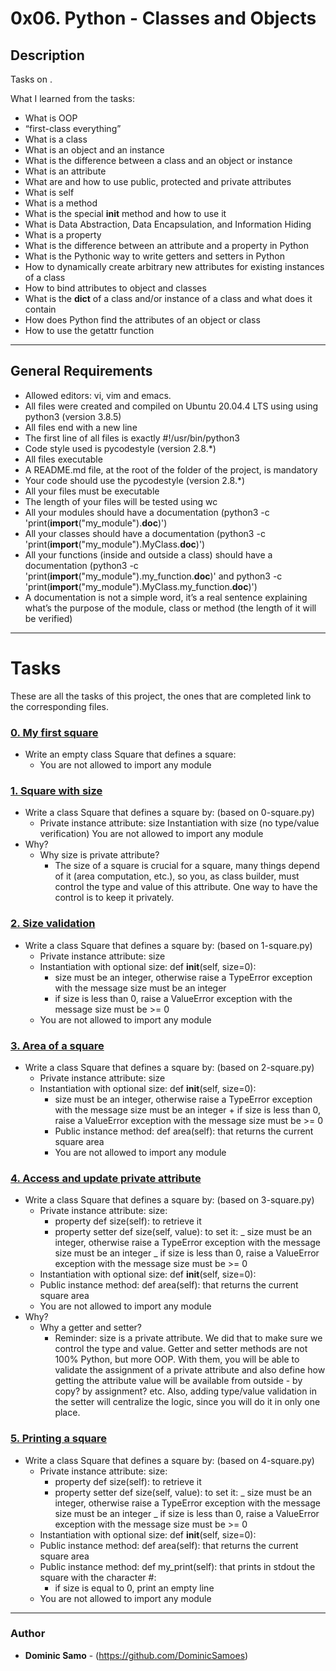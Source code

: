 # 0x06. Python - Classes and Objects

## Description

Tasks on .

What I learned from the tasks:

* What is OOP
* “first-class everything”
* What is a class
* What is an object and an instance
* What is the difference between a class and an object or instance
* What is an attribute
* What are and how to use public, protected and private attributes
* What is self
* What is a method
* What is the special __init__ method and how to use it
* What is Data Abstraction, Data Encapsulation, and Information Hiding
* What is a property
* What is the difference between an attribute and a property in Python
* What is the Pythonic way to write getters and setters in Python
* How to dynamically create arbitrary new attributes for existing instances of a class
* How to bind attributes to object and classes
* What is the __dict__ of a class and/or instance of a class and what does it contain
* How does Python find the attributes of an object or class
* How to use the getattr function


---

## General Requirements
* Allowed editors: vi, vim and emacs.
* All files were created and compiled on Ubuntu 20.04.4 LTS using using python3 (version 3.8.5)
* All files end with a new line
* The first line of all files is exactly #!/usr/bin/python3
* Code style used is pycodestyle (version 2.8.*)
* All files executable
* A README.md file, at the root of the folder of the project, is mandatory
* Your code should use the pycodestyle (version 2.8.*)
* All your files must be executable
* The length of your files will be tested using wc
* All your modules should have a documentation (python3 -c 'print(__import__("my_module").__doc__)')
* All your classes should have a documentation (python3 -c 'print(__import__("my_module").MyClass.__doc__)')
* All your functions (inside and outside a class) should have a documentation (python3 -c 'print(__import__("my_module").my_function.__doc__)' and python3 -c 'print(__import__("my_module").MyClass.my_function.__doc__)')
* A documentation is not a simple word, it’s a real sentence explaining what’s the purpose of the module, class or method (the length of it will be verified)
---

# Tasks

These are all the tasks of this project, the ones that are completed link to the corresponding files.

### [0. My first square](./0-square.py)
* Write an empty class Square that defines a square:
  - You are not allowed to import any module

### [1. Square with size](./1-square.py)
* Write a class Square that defines a square by: (based on 0-square.py)
	- Private instance attribute: size
Instantiation with size (no type/value verification)
You are not allowed to import any module
* Why?
	- Why size is private attribute?
		+ The size of a square is crucial for a square, many things depend of it (area computation, etc.), so you, as class builder, must control the type and value of this attribute. One way to have the control is to keep it privately. 

### [2. Size validation](./2-square.py)
* Write a class Square that defines a square by: (based on 1-square.py)
	- Private instance attribute: size
	- Instantiation with optional size: def __init__(self, size=0):
		+ size must be an integer, otherwise raise a TypeError exception with the message size must be an integer
		+ if size is less than 0, raise a ValueError exception with the message size must be >= 0
	- You are not allowed to import any module

### [3. Area of a square](./3-square.py)
* Write a class Square that defines a square by: (based on 2-square.py)
	- Private instance attribute: size
	- Instantiation with optional size: def __init__(self, size=0):
		+ size must be an integer, otherwise raise a TypeError exception with the message size must be an integer
                + if size is less than 0, raise a ValueError exception with the message size must be >= 0
		+ Public instance method: def area(self): that returns the current square area
        - You are not allowed to import any module


### [4. Access and update private attribute](./4-square.py)
* Write a class Square that defines a square by: (based on 3-square.py)
	- Private instance attribute: size:
		+ property def size(self): to retrieve it
		+ property setter def size(self, value): to set it:
			_ size must be an integer, otherwise raise a TypeError exception with the message size must be an integer
			_ if size is less than 0, raise a ValueError exception with the message size must be >= 0
	- Instantiation with optional size: def __init__(self, size=0):
	- Public instance method: def area(self): that returns the current square area
	- You are not allowed to import any module
* Why?
	- Why a getter and setter?
		+ Reminder: size is a private attribute. We did that to make sure we control the type and value. Getter and setter methods are not 100% Python, but more OOP. With them, you will be able to validate the assignment of a private attribute and also define how getting the attribute value will be available from outside - by copy? by assignment? etc. Also, adding type/value validation in the setter will centralize the logic, since you will do it in only one place.


### [5. Printing a square](./5-square.py)
* Write a class Square that defines a square by: (based on 4-square.py)
	- Private instance attribute: size:
		+ property def size(self): to retrieve it
		+ property setter def size(self, value): to set it:
			_ size must be an integer, otherwise raise a TypeError exception with the message size must be an integer
			_ if size is less than 0, raise a ValueError exception with the message size must be >= 0
	- Instantiation with optional size: def __init__(self, size=0):
	- Public instance method: def area(self): that returns the current square area
	- Public instance method: def my_print(self): that prints in stdout the square with the character #:
		+ if size is equal to 0, print an empty line
	- You are not allowed to import any module



---

### Author
* **Dominic Samo** - (https://github.com/DominicSamoes)
